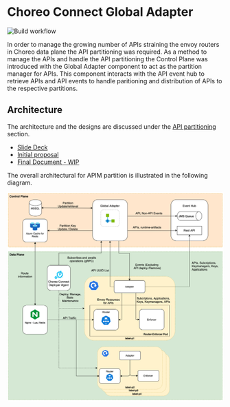 # Choreo Connect Global Adapter
![Build workflow](https://github.com/wso2-enterprise/choreo-connect-global-adapter/actions/workflows/main.yml/badge.svg)

In order to manage the growing number of APIs straining the envoy routers in Choreo data plane the API partitioning was required. As a method to manage the APIs and handle the API partitioning the Control Plane was introduced with the Global Adapter component to act as the partition manager for APIs. This component interacts with the API event hub to retrieve APIs and API events to handle paritioning and distribution of APIs to the respective partitions. 

## Architecture 
The architecture and the designs are discussed under the [API partitioning](https://github.com/wso2-enterprise/choreo/wiki/Choreo-Architecture-Links) section.
  * [Slide Deck](https://docs.google.com/presentation/d/1atVgz6BjN2FP-O6hYjLKm1WBE0FFBXMRhBovtoZZCpA/edit#slide=id.ga8e32a3ae0_0_1071)
  * [Initial proposal](https://docs.google.com/document/d/1g3ijX4KNdJHw5L4ud_D3CpQ7osUKgG3bZI7QtT41HmU/edit?usp=sharing)
  * [Final Document - WIP](https://docs.google.com/document/d/1zKUjRiQ1PQVDWZYjK9ns4S6ncx4Bfhn8d3fGGgNueKM/edit?usp=sharing) 

The overall architectural for APIM partition is illustrated in the following diagram. 

![API Partitioning Architecture]( Architecture.png "API Partitioning Architecture")

